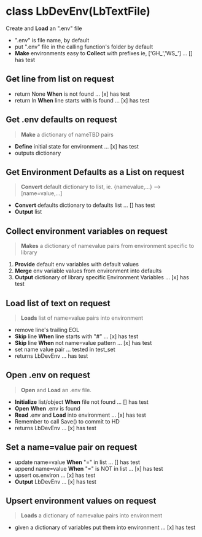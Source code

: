 # class LbDevEnv(LbTextFile)
 Create and __Load__ an ".env" file
* ".env" is file name, by default
* put ".env" file in the calling function's folder by default
* __Make__ environments easy to __Collect__ with prefixes ie, ['GH_','WS_'] ... [] has test
## Get line from list on request
* return None __When__ <name> is not found ... [x] has test
* return ln __When__ line starts with <name> is found ... [x] has test
## Get .env defaults on request
> __Make__ a dictionary of nameTBD pairs
* __Define__ initial state for environment ... [x] has test
* outputs dictionary
## Get Environment Defaults as a List on request
> __Convert__ default dictionary to list, ie. {namevalue,...} --> [name=value,...]
* __Convert__ defaults dictionary to defaults list  ... [] has test
* __Output__ list
## __Collect__ environment variables on request
> __Makes__ a dictionary of namevalue pairs from environment specific to library
1. __Provide__ default env variables with default values
1. __Merge__ env variable values from environment into defaults
1. __Output__ dictionary of library specific Environment Variables ... [x] has test
## __Load__ list of text on request
> __Loads__ list of name=value pairs into environment
* remove line's trailing EOL
* __Skip__ line __When__ line starts with "#" ... [x] has test
* __Skip__ line __When__ not name=value pattern ... [x] has test
* set name value pair ... tested in test_set
* returns LbDevEnv ... has test
## __Open__ .env on request
> __Open__ and __Load__ an .env file.
* __Initialize__ list/object __When__ file not found ... [] has test
* __Open__ __When__ .env is found
* __Read__ .env and __Load__ into environment ... [x] has test
* Remember to call Save() to commit to HD
* returns LbDevEnv ... [x] has test
## Set a name=value pair on request
* update name=value __When__ "<name>=" in list ... [] has test
* append name=value __When__ "<name>=" is NOT in list ... [x] has test
* upsert os.environ ... [x] has test
* __Output__ LbDevEnv ... [x] has test
## Upsert environment values on request
> __Loads__ a dictionary of namevalue pairs into environment
* given a dictionary of variables put them into environment ... [x] has test
